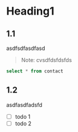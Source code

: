 # Heading1
## 1.1
asdfsdfasdfasd
> Note: cvsdfdsfdsfds

``` sql
select * from contact
```

## 1.2
asdfasdfadsfd

- [ ] todo 1
- [ ] todo 2
